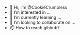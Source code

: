 - 👋 Hi, I’m @CookieCrumbless
- 👀 I’m interested in ...
- 🌱 I’m currently learning ...
- 💞️ I’m looking to collaborate on ...
- 📫 How to reach gibhub?
